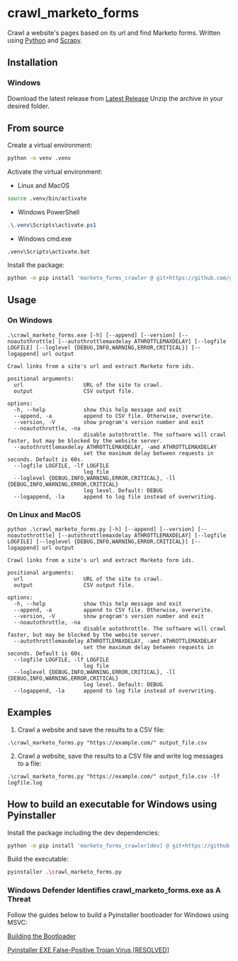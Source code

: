 # crawl_marketo_forms

Crawl a website's pages based on its url and find Marketo forms.
Written using [Python](https://www.python.org) and [Scrapy](https://scrapy.org/).

## Installation

### Windows

Download the latest release from [Latest Release](https://github.com/george-cm/marketo-forms-crawler/releases/latest)
Unzip the archive in your desired folder.

## From source

Create a virtual environment:

```sh
python -m venv .venv
```

Activate the virtual environment:

- Linux and MacOS

```sh
source .venv/bin/activate
```

- Windows PowerShell

```PowerShell
.\.venv\Scripts\activate.ps1
```

- Windows cmd.exe

```cmd.exe
.venv\Scripts\activate.bat
```

Install the package:

```sh
python -m pip install 'marketo_forms_crawler @ git+https://github.com/george-cm/marketo-forms-crawler'
```

## Usage

### On Windows

```console
.\crawl_marketo_forms.exe [-h] [--append] [--version] [--noautothrottle] [--autothrottlemaxdelay ATHROTTLEMAXDELAY] [--logfile LOGFILE] [--loglevel {DEBUG,INFO,WARNING,ERROR,CRITICAL}] [--logappend] url output

Crawl links from a site's url and extract Marketo form ids.

positional arguments:
  url                   URL of the site to crawl.
  output                CSV output file.

options:
  -h, --help            show this help message and exit
  --append, -a          append to CSV file. Otherwise, overwrite.
  --version, -V         show program's version number and exit
  --noautothrottle, -na
                        disable autothrottle. The software will crawl faster, but may be blocked by the website server.
  --autothrottlemaxdelay ATHROTTLEMAXDELAY, -amd ATHROTTLEMAXDELAY
                        set the maximum delay between requests in seconds. Default is 60s.
  --logfile LOGFILE, -lf LOGFILE
                        log file
  --loglevel {DEBUG,INFO,WARNING,ERROR,CRITICAL}, -ll {DEBUG,INFO,WARNING,ERROR,CRITICAL}
                        log level. Default: DEBUG
  --logappend, -la      append to log file instead of overwriting.
```

### On Linux and MacOS

```console
python .\crawl_marketo_forms.py [-h] [--append] [--version] [--noautothrottle] [--autothrottlemaxdelay ATHROTTLEMAXDELAY] [--logfile LOGFILE] [--loglevel {DEBUG,INFO,WARNING,ERROR,CRITICAL}] [--logappend] url output

Crawl links from a site's url and extract Marketo form ids.

positional arguments:
  url                   URL of the site to crawl.
  output                CSV output file.

options:
  -h, --help            show this help message and exit
  --append, -a          append to CSV file. Otherwise, overwrite.
  --version, -V         show program's version number and exit
  --noautothrottle, -na
                        disable autothrottle. The software will crawl faster, but may be blocked by the website server.
  --autothrottlemaxdelay ATHROTTLEMAXDELAY, -amd ATHROTTLEMAXDELAY
                        set the maximum delay between requests in seconds. Default is 60s.
  --logfile LOGFILE, -lf LOGFILE
                        log file
  --loglevel {DEBUG,INFO,WARNING,ERROR,CRITICAL}, -ll {DEBUG,INFO,WARNING,ERROR,CRITICAL}
                        log level. Default: DEBUG
  --logappend, -la      append to log file instead of overwriting.
```

## Examples

1. Crawl a website and save the results to a CSV file:

```console
.\crawl_marketo_forms.py "https://example.com/" output_file.csv
```

2. Crawl a website, save the results to a CSV file and write log messages to a file:

```console
.\crawl_marketo_forms.py "https://example.com/" output_file.csv -lf logfile.log
```

## How to build an executable for Windows using Pyinstaller

Install the package including the dev dependencies:

```sh
python -m pip install 'marketo_forms_crawler[dev] @ git+https://github.com/george-cm/marketo-forms-crawler'
```

Build the executable:

```sh
pyinstaller .\crawl_marketo_forms.py
```

### Windows Defender Identifies crawl_marketo_forms.exe as A Threat

Follow the guides below to build a Pyinstaller bootloader for Windows using MSVC:

[Building the Bootloader](https://pyinstaller.org/en/stable/bootloader-building.html)

[Pyinstaller EXE False-Positive Trojan Virus [RESOLVED]](https://plainenglish.io/blog/pyinstaller-exe-false-positive-trojan-virus-resolved-b33842bd3184)
